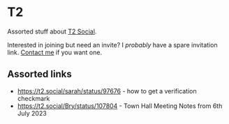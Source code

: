 # T2

Assorted stuff about [T2 Social](https://t2.social).

Interested in joining but need an invite? I _probably_ have a spare invitation link. [Contact me](https://lukaszwojcik.net/contact/) if you want one.

## Assorted links

- https://t2.social/sarah/status/97676 - how to get a verification checkmark
- https://t2.social/Bry/status/107804 - Town Hall Meeting Notes from 6th July 2023
